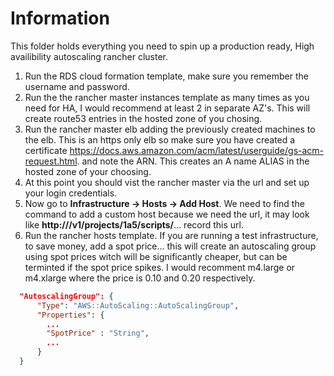 # Information

This folder holds everything you need to spin up a production ready, High availibility autoscaling rancher cluster.

1. Run the RDS cloud formation template, make sure you remember the username and password.
2. Run the the rancher master instances template as many times as you need for HA, I would recommend at least 2 in separate AZ's. This will create route53 entries in the hosted zone of you chosing.
3. Run the rancher master elb adding the previously created machines to the elb. This is an https only elb so make sure you have created a certificate https://docs.aws.amazon.com/acm/latest/userguide/gs-acm-request.html. and note the ARN. This creates an A name ALIAS in the hosted zone of your choosing.
4. At this point you should vist the rancher master via the url and set up your login credentials.
5. Now go to __Infrastructure -> Hosts -> Add Host__. We need to find the command to add a custom host because we need the url, it may look like __http://<rancher-server-ip-and-port>/v1/projects/1a5/scripts/<registrationToken>__... record this url.
6. Run the rancher hosts template.
   If you are running a test infrastructure, to save money, add a spot price... this will create an autoscaling group using spot prices witch will be significantly cheaper, but can be terminted if the spot price spikes. 
   I would recomment m4.large or m4.xlarge where the price is 0.10 and 0.20 respectively.

```json
  "AutoscalingGroup": {
      "Type": "AWS::AutoScaling::AutoScalingGroup",
      "Properties": {
        ...
        "SpotPrice" : "String",
        ...
      }
  }
```